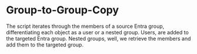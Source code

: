 # Group-to-Group-Copy
The script iterates through the members of a source Entra group, differentiating each object  as a user or a nested group.  Users, are added to the targeted Entra group. Nested groups, well, we retrieve the members and add them to the targeted group.
